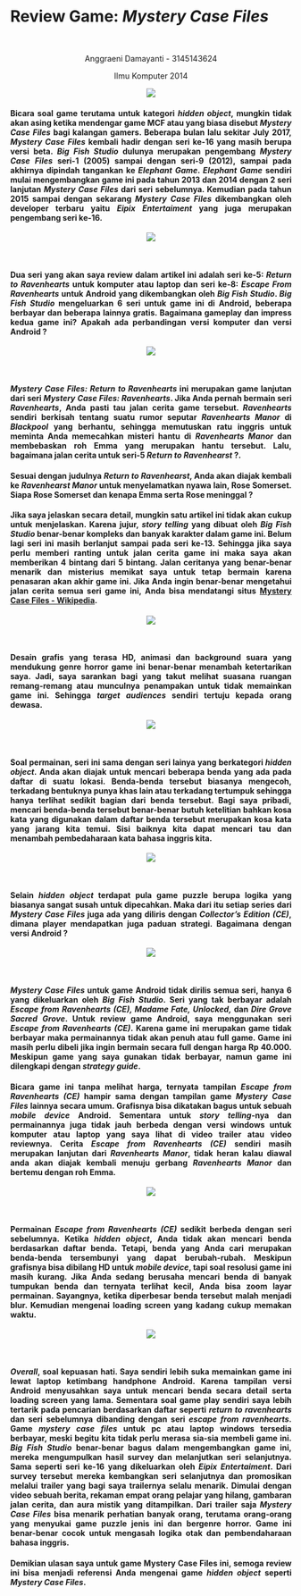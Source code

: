 <body>
   <h1>Review Game: <i>Mystery Case Files</i></h1><br>
   <p align="center">Anggraeni Damayanti - 3145143624</p>
   <p align="center">Ilmu Komputer 2014</p>
   <p align="center"><img src="LogoMCF.jpg"/></p>
   <h4><p align="justify">Bicara soal game terutama untuk kategori <i>hidden object</i>, mungkin tidak akan asing ketika mendengar game MCF atau yang biasa disebut <i>Mystery Case Files</i> bagi kalangan gamers. Beberapa bulan lalu sekitar July 2017, <i>Mystery Case Files</i> kembali hadir dengan seri ke-16 yang masih berupa versi beta. <i>Big Fish Studio</i> dulunya merupakan pengembang <i>Mystery Case Files</i> seri-1 (2005) sampai dengan seri-9 (2012), sampai pada akhirnya dipindah tangankan ke <i>Elephant Game</i>. <i>Elephant Game</i> sendiri mulai mengembangkan game ini pada tahun 2013 dan 2014 dengan 2 seri lanjutan <i>Mystery Case Files</i> dari seri sebelumnya. Kemudian pada tahun 2015 sampai dengan sekarang <i>Mystery Case Files</i> dikembangkan oleh developer terbaru yaitu <i>Eipix Entertaiment</i> yang juga merupakan pengembang seri ke-16.</p></h4>
  <p align="center"><img src="Tabel.png"/></p><br>
  <h4><p align="justify">Dua seri yang akan saya review dalam artikel ini adalah seri ke-5: <i>Return to Ravenhearts</i> untuk komputer atau laptop dan seri ke-8: <i>Escape From Ravenhearts</i> untuk Android yang dikembangkan oleh <i>Big Fish Studio</i>. <i>Big Fish Studio</i> mengeluarkan 6 seri untuk game ini di Android, beberapa berbayar dan beberapa lainnya gratis. Bagaimana gameplay dan impress kedua game ini? Apakah ada perbandingan versi komputer dan versi Android ?</p></h4>
  <p align="center"><img src="MCF.jpg"/></p><br>
  <h4><p align="justify"><i>Mystery Case Files: Return to Ravenhearts</i> ini merupakan game lanjutan dari seri <i>Mystery Case Files: Ravenhearts</i>. Jika Anda pernah bermain seri <i>Ravenhearts</i>, Anda pasti tau jalan cerita game tersebut. <i>Ravenhearts</i> sendiri berkisah tentang suatu rumor seputar <i>Ravenhearts Manor</i> di <i>Blackpool</i> yang berhantu, sehingga memutuskan ratu inggris untuk meminta Anda memecahkan misteri hantu di <i>Ravenhearts Manor</i> dan membebaskan roh Emma yang merupakan hantu tersebut. Lalu, bagaimana jalan cerita untuk seri-5 <i>Return to Ravenhearst</i> ?.</p></h4>
   <h4><p align="justify">Sesuai dengan judulnya <i>Return to Ravenhearst</i>, Anda akan diajak kembali ke <i>Ravenhearst Manor</i> untuk menyelamatkan nyawa lain, Rose Somerset. Siapa Rose Somerset dan kenapa Emma serta Rose meninggal ?</p></h4>  
<h4><p align="justify">Jika saya jelaskan secara detail, mungkin satu artikel ini tidak akan cukup untuk menjelaskan. Karena jujur, <i>story telling</i> yang dibuat oleh <i>Big Fish Studio</i> benar-benar kompleks dan banyak karakter dalam game ini. Belum lagi seri ini masih berlanjut sampai pada seri ke-13. Sehingga jika saya perlu memberi ranting untuk jalan cerita game ini maka saya akan memberikan 4 bintang dari 5 bintang. Jalan ceritanya yang benar-benar menarik dan misterius memikat saya untuk tetap bermain karena penasaran akan akhir game ini. Jika Anda ingin benar-benar mengetahui jalan cerita semua seri game ini, Anda bisa mendatangi situs <a href="https://en.wikipedia.org/wiki/Mystery_Case_Files">Mystery Case Files - Wikipedia</a>.</p></h4>
<p align="center"><img src="Diary.jpg"/></p><br>
<h4><p align="justify">Desain grafis yang terasa HD, animasi dan background suara yang mendukung genre horror game ini benar-benar menambah ketertarikan saya. Jadi, saya sarankan bagi yang takut melihat suasana ruangan remang-remang atau munculnya penampakan untuk tidak memainkan game ini. Sehingga <i>target audiences</i> sendiri tertuju kepada orang dewasa.</p></h4>
<p align="center"><img src="Ghost.jpg"/></p><br>
<h4><p align="justify">Soal permainan, seri ini sama dengan seri lainya yang berkategori <i>hidden object</i>. Anda akan diajak untuk mencari beberapa benda yang ada pada daftar di suatu lokasi. Benda-benda tersebut biasanya mengecoh, terkadang bentuknya punya khas lain atau terkadang tertumpuk sehingga hanya terlihat sedikit bagian dari benda tersebut. Bagi saya pribadi, mencari benda-benda tersebut benar-benar butuh ketelitian bahkan kosa kata yang digunakan dalam daftar benda tersebut merupakan kosa kata yang jarang kita temui. Sisi baiknya kita dapat mencari tau dan menambah pembedaharaan kata bahasa inggris kita.</p></h4>
<p align="center"><img src="Hidden Objects.jpg"/></p><br>
<h4><p align="justify">Selain <i>hidden object</i> terdapat pula game puzzle berupa logika yang biasanya sangat susah untuk dipecahkan. Maka dari itu setiap series dari <i>Mystery Case Files</i> juga ada yang diliris dengan <i>Collector’s Edition (CE)</i>, dimana player mendapatkan juga paduan strategi. Bagaimana dengan versi Android ?</p></h4>
<p align="center"><img src="Logic.jpg"/></p><br>
<h4><p align="justify"><i>Mystery Case Files</i> untuk game Android tidak dirilis semua seri, hanya 6 yang dikeluarkan oleh <i>Big Fish Studio</i>. Seri yang tak berbayar adalah <i>Escape from Ravenhearts (CE), Madame Fate, Unlocked,</i> dan <i>Dire Grove Sacred Grove</i>. Untuk review game Android, saya menggunakan seri <i>Escape from Ravenhearts (CE)</i>. Karena game ini merupakan game tidak berbayar maka permainannya tidak akan penuh atau full game. Game ini masih perlu dibeli jika ingin bermain secara full dengan harga Rp 40.000. Meskipun game yang saya gunakan tidak berbayar, namun game ini dilengkapi dengan <i>strategy guide</i>.</p></h4>
<h4><p align="justify">Bicara game ini tanpa melihat harga, ternyata tampilan <i>Escape from Ravenhearts (CE)</i> hampir sama dengan tampilan game <i>Mystery Case Files</i> lainnya secara umum. Grafisnya bisa dikatakan bagus untuk sebuah <i>mobile device</i> Android. Sementara untuk <i>story telling</i>-nya dan permainannya juga tidak jauh berbeda dengan versi windows untuk komputer atau laptop yang saya lihat di video trailer atau video reviewnya. Cerita <i>Escape from Ravenhearts (CE)</i> sendiri masih merupakan lanjutan dari <i>Ravenhearts Manor</i>, tidak heran kalau diawal anda akan diajak kembali menuju gerbang <i>Ravenhearts Manor</i> dan bertemu dengan roh Emma.</p></h4>
<p align="center"><img src="DiaryHP.png"/></p><br>
<h4><p align="justify">Permainan <i>Escape from Ravenhearts (CE)</i> sedikit berbeda dengan seri sebelumnya. Ketika <i>hidden object</i>, Anda tidak akan mencari benda berdasarkan daftar benda. Tetapi, benda yang Anda cari merupakan benda-benda tersembunyi yang dapat berubah-rubah. Meskipun grafisnya bisa dibilang HD untuk <i>mobile device</i>, tapi soal resolusi game ini masih kurang. Jika Anda sedang berusaha mencari benda di banyak tumpukan benda dan ternyata terlihat kecil, Anda bisa zoom layar permainan. Sayangnya, ketika diperbesar benda tersebut malah menjadi blur. Kemudian mengenai loading screen yang kadang cukup memakan waktu.</p></h4>
<p align="center"><img src="HiddenHP.png"/></p><br>
<h4><p align="justify"><i>Overall</i>, soal kepuasan hati. Saya sendiri lebih suka memainkan game ini lewat laptop ketimbang handphone Android. Karena tampilan versi Android menyusahkan saya untuk mencari benda secara detail serta loading screen yang lama. Sementara soal game play sendiri saya lebih tertarik pada pencarian berdasarkan daftar seperti <i>return to ravenhearts</i> dan seri sebelumnya dibanding dengan seri <i>escape from ravenhearts</i>. Game <i>mystery case files</i> untuk pc atau laptop windows tersedia berbayar, meski begitu kita tidak perlu merasa sia-sia membeli game ini. <i>Big Fish Studio</i> benar-benar bagus dalam mengembangkan game ini, mereka mengumpulkan hasil survey dan melanjutkan seri selanjutnya. Sama seperti seri ke-16 yang dikeluarkan oleh <i>Eipix Entertaiment</i>. Dari survey tersebut mereka kembangkan seri selanjutnya dan promosikan melalui trailer yang bagi saya trailernya selalu menarik. Dimulai dengan video sebuah berita, rekaman empat orang pelajar yang hilang, gambaran jalan cerita, dan aura mistik yang ditampilkan. Dari trailer saja <i>Mystery Case Files</i> bisa menarik perhatian banyak orang, terutama orang-orang yang menyukai game puzzle jenis ini dan bergenre horror. Game ini benar-benar cocok untuk mengasah logika otak dan pembendaharaan bahasa inggris.</p></h4>
<h4><p align="justify">Demikian ulasan saya untuk game Mystery Case Files ini, semoga review ini bisa menjadi referensi Anda mengenai game <i>hidden object</i> seperti <i>Mystery Case Files</i>.</p></h4>


</body>
